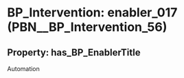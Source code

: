 # BP_Intervention: __enabler_017__ (PBN__BP_Intervention_56)

## Property: has_BP_EnablerTitle

Automation

